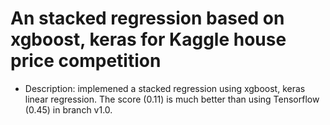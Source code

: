 # An stacked regression based on xgboost, keras for Kaggle house price competition

+ Description: implemened a stacked regression using xgboost, keras linear regression. The score (0.11) is much better than using Tensorflow (0.45) in branch v1.0.


